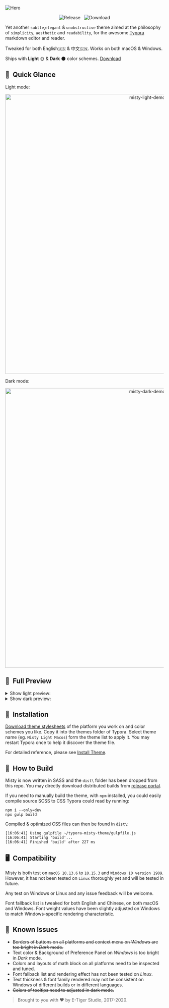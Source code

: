 ![Hero](https://github.com/etigerstudio/typora-misty-theme/raw/master/assets/hero.png)

<p align="center">
  <img src="https://img.shields.io/github/release/etigerstudio/typora-misty-theme.svg" href="https://github.com/etigerstudio/typora-misty-theme/releases/latest" alt="Release"/> &nbsp;
  <img src="https://img.shields.io/github/downloads/etigerstudio/typora-misty-theme/total" href="https://github.com/etigerstudio/typora-misty-theme/releases/latest" alt="Download"/>
</p>

Yet another `subtle`,`elegant` & `unobstructive` theme aimed at the philosophy of `simplicity`, `aesthetic` and `readability`, for the awesome [Typora](https://typora.io/) markdown editor and reader.

Tweaked for both English🇺🇸 & 中文🇨🇳. Works on both macOS & Windows.

Ships with **Light** 🌞 & **Dark** 🌑 color schemes. [Download](https://github.com/etigerstudio/typora-misty-theme/releases/latest)

## 🙉&nbsp;&nbsp;Quick Glance

Light mode:

<p align="center">
  <img src="https://github.com/etigerstudio/typora-misty-theme/raw/master/assets/misty-light-demo.png" alt="misty-light-demo" width="887"/>
</p>

Dark mode:

<p align="center">
  <img src="https://github.com/etigerstudio/typora-misty-theme/raw/master/assets/misty-dark-demo.png" alt="misty-dark-demo" width="887"/>
</p>

## 🔭&nbsp;&nbsp;Full Preview 

<details><summary>Show light preview:</summary>
<p align="center">
  <img src="https://github.com/etigerstudio/typora-misty-theme/raw/master/assets/light-preview.png" alt="light-preview" width="648"/>
</p>
</details>

<details><summary>Show dark preview:</summary>
<p align="center">
  <img src="https://github.com/etigerstudio/typora-misty-theme/raw/master/assets/dark-preview.png" alt="dark-preview" width="648"/>
</p>
</details>

## 🔌&nbsp;&nbsp;Installation

[Download theme stylesheets](https://github.com/etigerstudio/typora-misty-theme/releases/latest) of the platform you work on and color schemes you like. Copy it into the themes folder of Typora. Select theme name (eg. `Misty Light Macos`) form the theme list to apply it. You may restart Typora once to help it discover the theme file.

For detailed reference, please see [Install Theme](https://theme.typora.io/doc/Install-Theme/).

## 🔨&nbsp;&nbsp;How to Build

Misty is now written in SASS and the `dist\` folder has been dropped from this repo. You may directly download distributed builds from [release portal](https://github.com/etigerstudio/typora-misty-theme/releases/latest).

If you need to manually build the theme, with `npm` installed, you could easily compile source SCSS to CSS Typora could read by running:

```
npm i --only=dev
npx gulp build
```

Compiled & optimized CSS files can then be found in `dist\`:

```
[16:06:41] Using gulpfile ~/typora-misty-theme/gulpfile.js
[16:06:41] Starting 'build'...
[16:06:41] Finished 'build' after 227 ms
```



## 🖥&nbsp;&nbsp;Compatibility

Misty is both test on `macOS 10.13.6` to `10.15.3` and `Windows 10 version 1909`. However, it has not been tested on `Linux` thoroughly yet and will be tested in future. 

Any test on Windows or Linux and any issue feedback will be welcome.

Font fallback list is tweaked for both English and Chinese, on both macOS and Windows. Font weight values have been slightly adjusted on Windows to match Windows-specific rendering characteristic.

## 🧟&nbsp;&nbsp;Known Issues

- ~~Borders of buttons on all platforms and context menu on *Windows* are too bright in *Dark* mode.~~
- Text color & Background of Preference Panel on *Windows* is too bright in *Dark* mode.
- Colors and layouts of math block on all platforms need to be inspected and tuned.
- Font fallback list and rendering effect has not been tested on *Linux*.
- Text thickness & font family rendered may not be consistent on Windows of different builds or in different languages.
- ~~Colors of tooltips need to adjusted in dark mode.~~

> Brought to you with ❤️ by E-Tiger Studio, 2017-2020.
